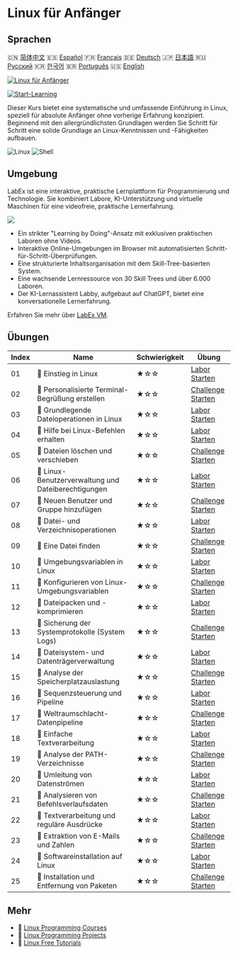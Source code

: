 # Linux für Anfänger

## Sprachen

🇨🇳 [简体中文](README_zh.md) 🇪🇸 [Español](README_es.md) 🇫🇷 [Français](README_fr.md) 🇩🇪 [Deutsch](README_de.md) 🇯🇵 [日本語](README_ja.md) 🇷🇺 [Русский](README_ru.md) 🇰🇷 [한국어](README_ko.md) 🇧🇷 [Português](README_pt.md) 🇺🇸 [English](README.md) 

[![Linux für Anfänger](https://cover-creator.labex.io/linux-for-noobs.png?lang=de)](https://labex.io/de/courses/linux-for-noobs)

[![Start-Learning](https://img.shields.io/badge/Start-Learning-whitesmoke?style=for-the-badge)](https://labex.io/de/courses/linux-for-noobs)

Dieser Kurs bietet eine systematische und umfassende Einführung in Linux, speziell für absolute Anfänger ohne vorherige Erfahrung konzipiert. Beginnend mit den allergründlichsten Grundlagen werden Sie Schritt für Schritt eine solide Grundlage an Linux-Kenntnissen und -Fähigkeiten aufbauen.

![Linux](https://img.shields.io/badge/Linux-whitesmoke?style=for-the-badge&logo=linux)
![Shell](https://img.shields.io/badge/Shell-whitesmoke?style=for-the-badge&logo=shell)


## Umgebung

LabEx ist eine interaktive, praktische Lernplattform für Programmierung und Technologie. Sie kombiniert Labore, KI-Unterstützung und virtuelle Maschinen für eine videofreie, praktische Lernerfahrung.

![](https://tutorial-screenshot.getvm.io/images/vm-1725247253.png)

- Ein strikter "Learning by Doing"-Ansatz mit exklusiven praktischen Laboren ohne Videos.
- Interaktive Online-Umgebungen im Browser mit automatisierten Schritt-für-Schritt-Überprüfungen.
- Eine strukturierte Inhaltsorganisation mit dem Skill-Tree-basierten System.
- Eine wachsende Lernressource von 30 Skill Trees und über 6.000 Laboren.
- Der KI-Lernassistent Labby, aufgebaut auf ChatGPT, bietet eine konversationelle Lernerfahrung.

Erfahren Sie mehr über [LabEx VM](https://support.labex.io/using-labex/virtual-machine).

## Übungen

|   Index | Name                                                | Schwierigkeit   | Übung                                                                                                                            |
|---------|-----------------------------------------------------|-----------------|----------------------------------------------------------------------------------------------------------------------------------|
|      01 | 📖 Einstieg in Linux                                | ★☆☆             | <a target='_blank' href='https://labex.io/de/tutorials/linux-getting-started-with-linux-446315'>Labor Starten</a>                |
|      02 | 🎯 Personalisierte Terminal-Begrüßung erstellen     | ★☆☆             | <a target='_blank' href='https://labex.io/de/tutorials/linux-create-personalized-terminal-greeting-446322'>Challenge Starten</a> |
|      03 | 📖 Grundlegende Dateioperationen in Linux           | ★☆☆             | <a target='_blank' href='https://labex.io/de/tutorials/linux-basic-file-operations-in-linux-18001'>Labor Starten</a>             |
|      04 | 📖 Hilfe bei Linux-Befehlen erhalten                | ★☆☆             | <a target='_blank' href='https://labex.io/de/tutorials/linux-get-help-on-linux-commands-18000'>Labor Starten</a>                 |
|      05 | 🎯 Dateien löschen und verschieben                  | ★☆☆             | <a target='_blank' href='https://labex.io/de/tutorials/linux-delete-and-move-files-7777'>Challenge Starten</a>                   |
|      06 | 📖 Linux-Benutzerverwaltung und Dateiberechtigungen | ★☆☆             | <a target='_blank' href='https://labex.io/de/tutorials/linux-linux-user-group-and-file-permissions-18002'>Labor Starten</a>      |
|      07 | 🎯 Neuen Benutzer und Gruppe hinzufügen             | ★☆☆             | <a target='_blank' href='https://labex.io/de/tutorials/linux-add-new-user-and-group-17987'>Challenge Starten</a>                 |
|      08 | 📖 Datei- und Verzeichnisoperationen                | ★☆☆             | <a target='_blank' href='https://labex.io/de/tutorials/linux-file-and-directory-operations-17997'>Labor Starten</a>              |
|      09 | 🎯 Eine Datei finden                                | ★☆☆             | <a target='_blank' href='https://labex.io/de/tutorials/linux-find-a-file-17993'>Challenge Starten</a>                            |
|      10 | 📖 Umgebungsvariablen in Linux                      | ★☆☆             | <a target='_blank' href='https://labex.io/de/tutorials/linux-environment-variables-in-linux-385274'>Labor Starten</a>            |
|      11 | 🎯 Konfigurieren von Linux-Umgebungsvariablen       | ★☆☆             | <a target='_blank' href='https://labex.io/de/tutorials/linux-configure-linux-environment-variables-437861'>Challenge Starten</a> |
|      12 | 📖 Dateipacken und -komprimieren                    | ★☆☆             | <a target='_blank' href='https://labex.io/de/tutorials/linux-file-packaging-and-compression-385413'>Labor Starten</a>            |
|      13 | 🎯 Sicherung der Systemprotokolle (System Logs)     | ★☆☆             | <a target='_blank' href='https://labex.io/de/tutorials/linux-backup-system-log-17989'>Challenge Starten</a>                      |
|      14 | 📖 Dateisystem- und Datenträgerverwaltung           | ★☆☆             | <a target='_blank' href='https://labex.io/de/tutorials/linux-file-system-and-disk-management-17999'>Labor Starten</a>            |
|      15 | 🎯 Analyse der Speicherplatzauslastung              | ★☆☆             | <a target='_blank' href='https://labex.io/de/tutorials/linux-analyzing-disk-usage-7775'>Challenge Starten</a>                    |
|      16 | 📖 Sequenzsteuerung und Pipeline                    | ★☆☆             | <a target='_blank' href='https://labex.io/de/tutorials/linux-sequence-control-and-pipeline-17994'>Labor Starten</a>              |
|      17 | 🎯 Weltraumschlacht-Datenpipeline                   | ★☆☆             | <a target='_blank' href='https://labex.io/de/tutorials/linux-space-battle-data-pipeline-385343'>Challenge Starten</a>            |
|      18 | 📖 Einfache Textverarbeitung                        | ★☆☆             | <a target='_blank' href='https://labex.io/de/tutorials/linux-simple-text-processing-18004'>Labor Starten</a>                     |
|      19 | 🎯 Analyse der PATH-Verzeichnisse                   | ★☆☆             | <a target='_blank' href='https://labex.io/de/tutorials/linux-analyzing-path-directories-385344'>Challenge Starten</a>            |
|      20 | 📖 Umleitung von Datenströmen                       | ★☆☆             | <a target='_blank' href='https://labex.io/de/tutorials/linux-data-stream-redirection-17995'>Labor Starten</a>                    |
|      21 | 🎯 Analysieren von Befehlsverlaufsdaten             | ★☆☆             | <a target='_blank' href='https://labex.io/de/tutorials/linux-analyze-historical-commands-17988'>Challenge Starten</a>            |
|      22 | 📖 Textverarbeitung und reguläre Ausdrücke          | ★☆☆             | <a target='_blank' href='https://labex.io/de/tutorials/linux-text-processing-and-regular-expressions-18003'>Labor Starten</a>    |
|      23 | 🎯 Extraktion von E-Mails und Zahlen                | ★☆☆             | <a target='_blank' href='https://labex.io/de/tutorials/linux-extracting-mails-and-numbers-17991'>Challenge Starten</a>           |
|      24 | 📖 Softwareinstallation auf Linux                   | ★☆☆             | <a target='_blank' href='https://labex.io/de/tutorials/linux-software-installation-on-linux-18005'>Labor Starten</a>             |
|      25 | 🎯 Installation und Entfernung von Paketen          | ★☆☆             | <a target='_blank' href='https://labex.io/de/tutorials/linux-installing-and-removing-packages-385380'>Challenge Starten</a>      |

## Mehr

- 🔗 [Linux Programming Courses](https://github.com/labex-labs/awesome-programming-courses)
- 🔗 [Linux Programming Projects](https://github.com/labex-labs/awesome-programming-projects)
- 🔗 [Linux Free Tutorials](https://github.com/labex-labs/linux-free-tutorials)

